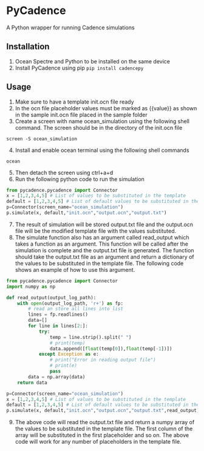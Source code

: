 # PyCadence
 A Python wrapper for running Cadence simulations

## Installation
1. Ocean Spectre and Python to be installed on the same device
2. Install PyCadence using pip
```pip install cadencepy```

## Usage
1. Make sure to have a template init.ocn file ready
2. In the ocn file placeholder values must be marked as {{value}} as shown in the sample init.ocn file placed in the sample folder
3. Create a screen with name ocean_simulation using the following shell command. The screen should be in the directory of the init.ocn file
```shell
screen -S ocean_simulation
```
4. Install and enable ocean terminal using the following shell commands
```shell
ocean
```
5. Then detach the screen using ctrl+a+d
6. Run the following python code to run the simulation
```python
from pycadence.pycadence import Connector
x = [1,2,3,4,5] # List of values to be substituted in the template
default = [1,2,3,4,5] # List of default values to be substituted in the template in case of error
p=Connector(screen_name="ocean_simulation")
p.simulate(x, default,"init.ocn","output.ocn","output.txt")
```
7. The result of simulation will be stored output.txt file and the output.ocn file will be the modified template file with the values substituted.
8. The simulate function also has an argument called read_output which takes a function as an argument. This function will be called after the simulation is complete and the output.txt file is generated. The function should take the output.txt file as an argument and return a dictionary of the values to be substituted in the template file. The following code shows an example of how to use this argument.
```python
from pycadence.pycadence import Connector
import numpy as np

def read_output(output_log_path):
    with open(output_log_path, 'r+') as fp:
        # read an store all lines into list
        lines = fp.readlines()
        data=[]
        for line in lines[2:]:
            try:
                temp = line.strip().split(" ")
                # print(temp)
                data.append([float(temp[0]),float(temp[-1])])
            except Exception as e:
                # print("Error in reading output file")
                # print(e)
                pass
        data = np.array(data)
    return data

p=Connector(screen_name="ocean_simulation")
x = [1,2,3,4,5] # List of values to be substituted in the template
default = [1,2,3,4,5] # List of default values to be substituted in the template in case of error
p.simulate(x, default,"init.ocn","output.ocn","output.txt",read_output)
```
9. The above code will read the output.txt file and return a numpy array of the values to be substituted in the template file. The first column of the array will be substituted in the first placeholder and so on. The above code will work for any number of placeholders in the template file.